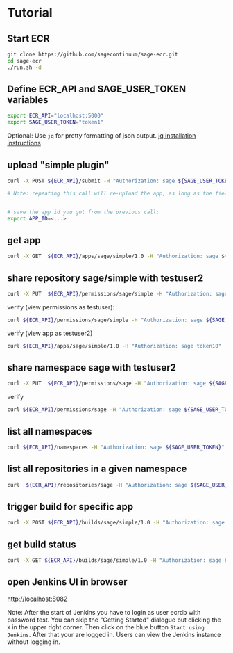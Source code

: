 # Tutorial

## Start ECR
```bash
git clone https://github.com/sagecontinuum/sage-ecr.git
cd sage-ecr
./run.sh -d
```

## Define ECR_API and SAGE_USER_TOKEN variables
```bash
export ECR_API="localhost:5000"
export SAGE_USER_TOKEN="token1"
```

Optional: Use `jq` for pretty formatting of json output. [jq installation instructions](https://stedolan.github.io/jq/download/)

## upload "simple plugin"
```bash
curl -X POST ${ECR_API}/submit -H "Authorization: sage ${SAGE_USER_TOKEN}" --data-binary  @./example_app.yaml | jq .

# Note: repeating this call will re-upload the app, as long as the field "frozen" is false


# save the app id you got from the previous call:
export APP_ID=<...>
```
## get app
```bash
curl -X GET  ${ECR_API}/apps/sage/simple/1.0 -H "Authorization: sage ${SAGE_USER_TOKEN}" | jq .
```


## share repository sage/simple with testuser2
```bash
curl -X PUT  ${ECR_API}/permissions/sage/simple -H "Authorization: sage ${SAGE_USER_TOKEN}" -d '{"operation":"add", "granteeType": "USER", "grantee": "testuser2", "permission":"WRITE"}' | jq .
```

verify (view permissions as testuser):
```bash
curl ${ECR_API}/permissions/sage/simple -H "Authorization: sage ${SAGE_USER_TOKEN}"  | jq .
```

verify (view app as testuser2)
```bash
curl ${ECR_API}/apps/sage/simple/1.0 -H "Authorization: sage token10"  | jq .
```

## share namespace sage with testuser2
```bash
curl -X PUT  ${ECR_API}/permissions/sage -H "Authorization: sage ${SAGE_USER_TOKEN}" -d '{"operation":"add", "granteeType": "USER", "grantee": "testuser2", "permission":"WRITE"}' | jq .
```

verify
```bash
curl ${ECR_API}/permissions/sage -H "Authorization: sage ${SAGE_USER_TOKEN}" | jq .
```

## list all namespaces

```bash
curl ${ECR_API}/namespaces -H "Authorization: sage ${SAGE_USER_TOKEN}" | jq .
```

## list all repositories in a given namespace

```bash
curl  ${ECR_API}/repositories/sage -H "Authorization: sage ${SAGE_USER_TOKEN}" | jq .
```


## trigger build for specific app
```bash
curl -X POST ${ECR_API}/builds/sage/simple/1.0 -H "Authorization: sage ${SAGE_USER_TOKEN}" | jq .
```

## get build status

```bash
curl -X GET ${ECR_API}/builds/sage/simple/1.0 -H "Authorization: sage ${SAGE_USER_TOKEN}" | jq .
```


## open Jenkins UI in browser
[http://localhost:8082](http://localhost:8082)

Note: After the start of Jenkins you have to login as user ecrdb with password test. You can skip the "Getting Started" dialogue but clicking the `X` in the upper right corner. Then click on the blue button `Start using Jenkins`. After that your are logged in. Users can view the Jenkins instance without logging in.

